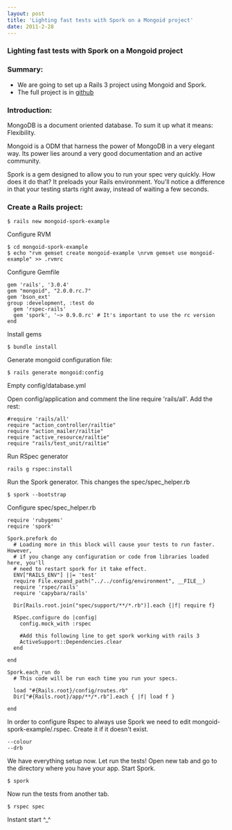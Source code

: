 ```yaml
---
layout: post
title: 'Lighting fast tests with Spork on a Mongoid project'
date: 2011-2-28
---                                                                          
```


### Lighting fast tests with Spork on a Mongoid project

### Summary:

* We are going to set up a Rails 3 project using Mongoid and Spork.
* The full project is in [github](https://github.com/Nerian/Mongoid-spork-Rails-app-example 'github')

### Introduction:

MongoDB is a document oriented database. To sum it up what it means: Flexibility. 

Mongoid is a ODM that harness the power of MongoDB in a very elegant way. Its power lies around a very good documentation and an active community.

Spork is a gem designed to allow you to run your spec very quickly. How does it do that? It preloads your Rails environment. You'll notice a difference in that your testing starts right away, instead of waiting a few seconds.

### Create a Rails project:
                               

	$ rails new mongoid-spork-example                                       

Configure RVM       

	$ cd mongoid-spork-example
	$ echo "rvm gemset create mongoid-example \nrvm gemset use mongoid-example" >> .rvmrc
                    
Configure Gemfile      
           
	gem 'rails', '3.0.4'                                                     
	gem "mongoid", "2.0.0.rc.7"
	gem 'bson_ext'
	group :development, :test do
	  gem 'rspec-rails'
	  gem 'spork', '~> 0.9.0.rc' # It's important to use the rc version 
	end              
               
Install gems

	$ bundle install       

Generate mongoid configuration file:

	$ rails generate mongoid:config

Empty config/database.yml

Open config/application and comment the line require 'rails/all'. Add the rest:

	#require 'rails/all' 
	require "action_controller/railtie"
	require "action_mailer/railtie"
	require "active_resource/railtie"
	require "rails/test_unit/railtie"  
      
Run RSpec generator

	rails g rspec:install

Run the Spork generator. This changes the spec/spec_helper.rb

	$ spork --bootstrap          

Configure spec/spec_helper.rb
            
	require 'rubygems'
	require 'spork'

	Spork.prefork do
	  # Loading more in this block will cause your tests to run faster. However,
	  # if you change any configuration or code from libraries loaded here, you'll
	  # need to restart spork for it take effect.
	  ENV["RAILS_ENV"] ||= 'test'
	  require File.expand_path("../../config/environment", __FILE__)
	  require 'rspec/rails'     
	  require 'capybara/rails'
  
	  Dir[Rails.root.join("spec/support/**/*.rb")].each {|f| require f}

	  RSpec.configure do |config|
	    config.mock_with :rspec    

	    #Add this following line to get spork working with rails 3
	    ActiveSupport::Dependencies.clear
	  end

	end

	Spork.each_run do
	  # This code will be run each time you run your specs.

	  load "#{Rails.root}/config/routes.rb"
	  Dir["#{Rails.root}/app/**/*.rb"].each { |f| load f }

	end           

In order to configure Rspec to always use Spork we need to edit mongoid-spork-example/.rspec. Create it if it doesn't exist.

	--colour
	--drb
                    
We have everything setup now. Let run the tests! Open new tab and go to the directory where you have your app. Start Spork.            

	$ spork
  
Now run the tests from another tab.

	$ rspec spec 

Instant start ^_^
